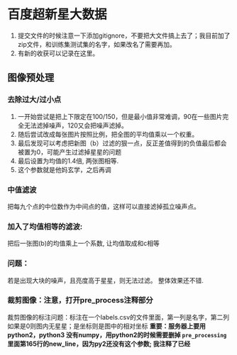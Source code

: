 # 百度超新星大数据

1. 提交文件的时候注意一下添加gitignore，不要把大文件搞上去了；我目前加了zip文件，和训练集测试集的名字，如果改名了需要再加。
2. 有新的收获可以记录在这里。


## 图像预处理

### 去除过大/过小点
1. 一开始尝试是把上下限定在100/150，但是最小值非常难调，90在一些图片完全无法滤掉噪声，120又会把噪声滤掉。
2. 随后尝试改成每张图片按照比例，把全图的平均值乘以一个权重。
3. 最后发现可以考虑把新图（b）过滤的狠一点，反正差值得到的负值最后都会被置为0，可能产生过滤掉星星的问题
4. 最后设置为均值的1.4倍, 两张图相等.
5. 这个参数就是他妈玄学，之后再调

### 中值滤波
把每九个点的中位数作为中间点的值，这样可以直接滤掉孤立噪声点。

### 加入了均值相等的滤波:
把后一张图(b)的均值乘上一个系数, 让均值取成和c相等

### 问题：
若是出现大块的噪声，且亮度高于星星，则无法过滤。
整体效果还不错.

### 裁剪图像：注意，打开pre_process注释部分

裁剪图像的标注问题：标注在一个labels.csv的文件里面，第一列是名字，第二列如果是0则图内无星星；是坐标则是图中的相对坐标
**重要：服务器上要用python2，python3 没有numpy，用python2的时候需要删掉 `pre_processing`里面第165行的new_line，因为py2还没有这个参数; 我注释了已经**
